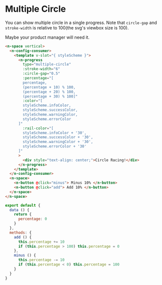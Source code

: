 # Multiple Circle

You can show multiple circle in a single progress. Note that `circle-gap` and `stroke-width` is relative to 100(the svg's viewbox size is 100).

Maybe your product manager will need it.

```html
<n-space vertical>
  <n-config-consumer>
    <template v-slot="{ styleScheme }">
      <n-progress
        type="multiple-circle"
        :stroke-width="6"
        :circle-gap="0.5"
        :percentage="[
        percentage,
        (percentage + 10) % 100,
        (percentage + 20) % 100,
        (percentage + 30) % 100]"
        :color="[
        styleScheme.infoColor,
        styleScheme.successColor,
        styleScheme.warningColor,
        styleScheme.errorColor
      ]"
        :rail-color="[
        styleScheme.infoColor + '30',
        styleScheme.successColor + '30',
        styleScheme.warningColor + '30',
        styleScheme.errorColor + '30'
      ]"
      >
        <div style="text-align: center;">Circle Racing!</div>
      </n-progress>
    </template>
  </n-config-consumer>
  <n-space>
    <n-button @click="minus"> Minus 10% </n-button>
    <n-button @click="add"> Add 10% </n-button>
  </n-space>
</n-space>
```

```js
export default {
  data () {
    return {
      percentage: 0
    }
  },
  methods: {
    add () {
      this.percentage += 10
      if (this.percentage > 100) this.percentage = 0
    },
    minus () {
      this.percentage -= 10
      if (this.percentage < 0) this.percentage = 100
    }
  }
}
```
